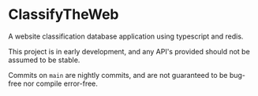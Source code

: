 # ClassifyTheWeb

A website classification database application using typescript and redis.

This project is in early development, and any API's provided should not be assumed to be stable.

Commits on `main` are nightly commits, and are not guaranteed to be bug-free nor compile error-free.
